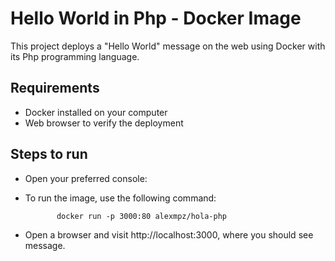 # Hello World in Php - Docker Image

This project deploys a "Hello World" message on the web using Docker with its Php programming language.

## Requirements

- Docker installed on your computer
- Web browser to verify the deployment

## Steps to run

- Open your preferred console:
- To run the image, use the following command:

             docker run -p 3000:80 alexmpz/hola-php
             
- Open a browser and visit http://localhost:3000, where you should see message.